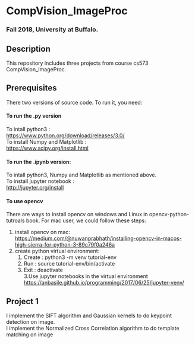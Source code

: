 # CompVision_ImageProc
### Fall 2018, University at Buffalo.
## Description
This repository includes three projects from course cs573 CompVision_ImageProc.

## Prerequisites
There two versions of source code. To run it, you need:
#### To run the .py version  
To intall python3 :  
	https://www.python.org/download/releases/3.0/  
To install Numpy and Matplotlib :  
    	https://www.scipy.org/install.html     
#### To run the .ipynb version:  
To intall python3, Numpy and Matplotlib as mentioned above.   
To install jupyter notebook :  
	http://jupyter.org/install  
#### To use opencv
There are ways to install opencv on windows and Linux in opencv-python-tutroals book.
For mac user, we could follow these steps:
1. install opencv on mac:   
    https://medium.com/@nuwanprabhath/installing-opencv-in-macos-high-sierra-for-python-3-89c79f0a246a
2. create python virtual environment:  
    1) Create : python3 -m venv tutorial-env  
    2) Run    : source tutorial-env/bin/activate  
    3) Exit   : deactivate  
3.Use jupyter notebooks in the virtual environment   
    https://anbasile.github.io/programming/2017/06/25/jupyter-venv/
## Project 1
I implement the SIFT algorithm and Gaussian kernels to do keypoint detection on image.  
I implement the Normalized Cross Correlation algorithm to do template matching on image

